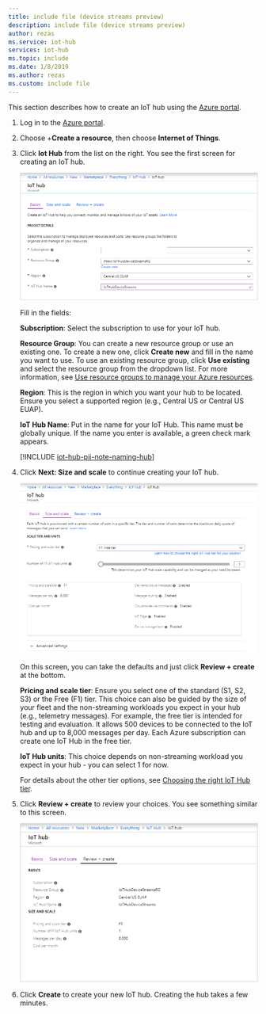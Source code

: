 ```yaml
---
title: include file (device streams preview)
description: include file (device streams preview)
author: rezas
ms.service: iot-hub
services: iot-hub
ms.topic: include
ms.date: 1/8/2019
ms.author: rezas
ms.custom: include file
---
```


This section describes how to create an IoT hub using the [Azure portal](https://portal.azure.com).

1. Log in to the [Azure portal](https://portal.azure.com). 

2. Choose +**Create a resource**, then choose **Internet of Things**.

3. Click **Iot Hub** from the list on the right. You see the first screen for creating an IoT hub.

   ![Screenshot showing creating a hub in the Azure portal](./media/iot-hub-include-create-hub-device-streams/iot-hub-creation-1.png)

   Fill in the fields:

   **Subscription**: Select the subscription to use for your IoT hub.

   **Resource Group**: You can create a new resource group or use an existing one. To create a new one, click **Create new** and fill in the name you want to use. To use an existing resource group, click **Use existing** and select the resource group from the dropdown list. For more information, see [Use resource groups to manage your Azure resources](../articles/azure-resource-manager/resource-group-portal.md).

   **Region**: This is the region in which you want your hub to be located. Ensure you select a supported region (e.g., Central US or Central US EUAP).

   **IoT Hub Name**: Put in the name for your IoT Hub. This name must be globally unique. If the name you enter is available, a green check mark appears.

   [!INCLUDE [iot-hub-pii-note-naming-hub](iot-hub-pii-note-naming-hub.md)]

4. Click **Next: Size and scale** to continue creating your IoT hub.

   ![Screenshot showing setting size and scale for a new IoT hub using the Azure portal](./media/iot-hub-include-create-hub-device-streams/iot-hub-creation-2-free.png)


   On this screen, you can take the defaults and just click **Review + create** at the bottom. 

   **Pricing and scale tier**: Ensure you select one of the standard (S1, S2, S3) or the Free (F1) tier. This choice can also be guided by the size of your fleet and the non-streaming workloads you expect in your hub (e.g., telemetry messages). For example, the free tier is intended for testing and evaluation. It allows 500 devices to be connected to the IoT hub and up to 8,000 messages per day. Each Azure subscription can create one IoT Hub in the free tier. 

   **IoT Hub units**: This choice depends on non-streaming workload you expect in your hub - you can select 1 for now.

   For details about the other tier options, see [Choosing the right IoT Hub tier](../articles/iot-hub/iot-hub-scaling.md).

5. Click **Review + create** to review your choices. You see something similar to this screen.

   ![Screenshot reviewing information for creating the new IoT hub](./media/iot-hub-include-create-hub-device-streams/iot-hub-creation-3-free.png)

6. Click **Create** to create your new IoT hub. Creating the hub takes a few minutes.

